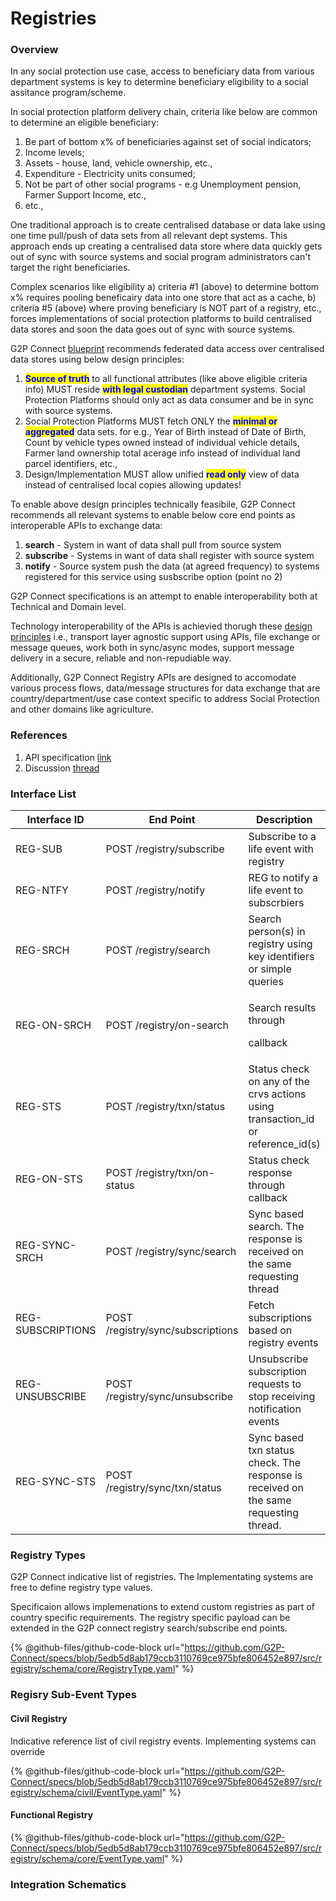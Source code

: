 # Registries

### Overview

In any social protection use case, access to beneficiary data from various department systems is key to determine beneficiary eligibility to a social assitance program/scheme.&#x20;

In social protection platform delivery chain, criteria like below are common to determine an eligible beneficiary:

1. Be part of bottom x% of beneficiaries against set of social indicators;
2. Income levels;
3. Assets - house, land, vehicle ownership, etc.,&#x20;
4. Expenditure - Electricity units consumed;
5. Not be part of other social programs - e.g Unemployment pension, Farmer Support Income, etc.,
6. etc.,

One traditional approach is to create centralised database or data lake using one time pull/push of data sets from all relevant dept systems. This approach ends up creating a centralised data store where data quickly gets out of sync with source systems and social program administrators can't target the right beneficiaries.

Complex scenarios like eligibility a) criteria #1 (above) to determine bottom x% requires pooling beneficairy data into one store that act as a cache, b) criteria #5 (above) where proving beneficiary is NOT part of a registry, etc., forces implementations of social protection platforms to build centralised data stores and soon the data goes out of sync with source systems.

G2P Connect [blueprint](../../g2p-connect/solution-blueprint.md) recommends federated data access over centralised data stores using below design principles:

1. <mark style="color:blue;">**Source of truth**</mark> to all functional attributes (like above eligible criteria info) MUST reside <mark style="color:blue;">**with legal custodian**</mark> department systems. Social Protection Platforms should only act as data consumer and be in sync with source systems.&#x20;
2. Social Protection Platforms MUST fetch ONLY the <mark style="color:blue;">**minimal or aggregated**</mark> data sets. for e.g., Year of Birth instead of Date of Birth, Count by vehicle types owned instead of individual vehicle details, Farmer land ownership total acerage info instead of individual land parcel identifiers, etc.,&#x20;
3. Design/Implementation MUST allow unified <mark style="color:blue;">**read only**</mark> view of data instead of centralised  local copies allowing updates!

To enable above design principles technically feasibile, G2P Connect recommends all relevant systems to enable below core end points as interoperable APIs to exchange data:

1. **search** - System in want of data shall pull from source system
2. **subscribe** - Systems in want of data shall register with source system&#x20;
3. **notify** - Source system push the data (at agreed frequency) to systems registered for this service using susbscribe option (point no 2)

G2P Connect specifications is an attempt to enable interoperability both at Technical and Domain level.

Technology interoperability of the APIs is achievied thorugh these [design principles](broken-reference) i.e., transport layer agnostic support using APIs, file exchange or message queues, work both in sync/async modes, support message delivery in a secure, reliable and non-repudiable way.

Additionally, G2P Connect Registry APIs are designed to accomodate various process flows, data/message structures for data exchange that are country/department/use case context specific to address Social Protection and other domains like agriculture.

### References

1. API specification [link](https://g2p-connect.github.io/specs/release/html/registry\_core\_api\_v1.0.0.html)
2. Discussion [thread](https://github.com/G2P-Connect/.github/discussions)

### Interface List

| Interface ID      | End Point                         | Description                                                                          |
| ----------------- | --------------------------------- | ------------------------------------------------------------------------------------ |
| REG-SUB           | POST /registry/subscribe          | Subscribe to a life event with registry                                              |
| REG-NTFY          | POST /registry/notify             | REG to notify a life event to subscrbiers                                            |
| REG-SRCH          | POST /registry/search             | Search person(s) in registry using key identifiers or simple queries                 |
| REG-ON-SRCH       | POST /registry/on-search          | <p>Search results through </p><p>callback</p>                                        |
| REG-STS           | POST /registry/txn/status         | Status check on any of the crvs actions using transaction\_id or reference\_id(s)    |
| REG-ON-STS        | POST /registry/txn/on-status      | Status check response through callback                                               |
| REG-SYNC-SRCH     | POST /registry/sync/search        | Sync based search. The response is received on the same requesting thread            |
| REG-SUBSCRIPTIONS | POST /registry/sync/subscriptions | Fetch subscriptions based on registry events                                         |
| REG-UNSUBSCRIBE   | POST /registry/sync/unsubscribe   | Unsubscribe subscription requests to stop receiving notification events              |
| REG-SYNC-STS      | POST /registry/sync/txn/status    | Sync based txn status check. The response is received on the same requesting thread. |

### Registry Types

G2P Connect indicative list of registries. The Implementating systems are free to define registry type values.&#x20;

Specificaion allows implemenations to extend custom registries as part of country specific requirements. The registry specific payload can be extended in the G2P connect registry search/subscribe end points.



{% @github-files/github-code-block url="https://github.com/G2P-Connect/specs/blob/5edb5d8ab179ccb3110769ce975bfe806452e897/src/registry/schema/core/RegistryType.yaml" %}

### Regisry Sub-Event Types

#### Civil Registry

Indicative reference list of civil registry events. Implementing systems can override&#x20;

{% @github-files/github-code-block url="https://github.com/G2P-Connect/specs/blob/5edb5d8ab179ccb3110769ce975bfe806452e897/src/registry/schema/civil/EventType.yaml" %}

#### Functional Registry

{% @github-files/github-code-block url="https://github.com/G2P-Connect/specs/blob/5edb5d8ab179ccb3110769ce975bfe806452e897/src/registry/schema/core/EventType.yaml" %}

### Integration Schematics


